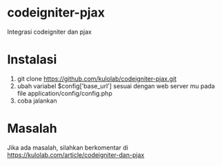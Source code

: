 # codeigniter-pjax
Integrasi codeigniter dan pjax

# Instalasi
1. git clone https://github.com/kulolab/codeigniter-pjax.git
2. ubah variabel $config['base_url'] sesuai dengan web server mu pada file application/config/config.php
3. coba jalankan

# Masalah
Jika ada masalah, silahkan berkomentar di https://kulolab.com/article/codeigniter-dan-pjax

